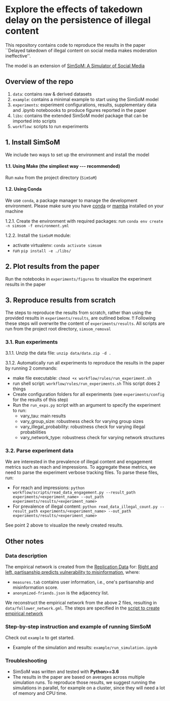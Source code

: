 # Explore the effects of takedown delay on the persistence of illegal content

This repository contains code to reproduce the results in the paper ``Delayed takedown of illegal content on social media makes moderation ineffective''.

The model is an extension of [SimSoM: A <ins>Sim</ins>ulator of <ins>So</ins>cial <ins>M</ins>edia](https://github.com/osome-iu/SimSoM/)

## Overview of the repo
1. `data`: contains raw & derived datasets
2. `example`: contains a minimal example to start using the SimSoM model
3. `experiments`: experiment configurations, results, supplementary data and .ipynb noteboooks to produce figures reported in the paper
4. `libs`: contains the extended SimSoM model package that can be imported into scripts
5. `workflow`: scripts to run experiments

## 1. Install SimSoM

We include two ways to set up the environment and install the model

#### 1.1. Using Make (the simpliest way --- recommended)

Run `make` from the project directory (`SimSoM`)

#### 1.2. Using Conda

We use `conda`, a package manager to manage the development environment. Please make sure you have [conda](https://conda.io/projects/conda/en/latest/user-guide/install/index.html#regular-installation) or [mamba](https://mamba.readthedocs.io/en/latest/installation.html#) installed on your machine

1.2.1. Create the environment with required packages: run `conda env create -n simsom -f environment.yml`

1.2.2. Install the `SimSoM` module: 
- activate virtualenv: `conda activate simsom`
- run `pip install -e ./libs/`

## 2. Plot results from the paper
Run the notebooks in `experiments/figures` to visualize the experiment results in the paper 

## 3. Reproduce results from scratch

The steps to reproduce the results from scratch, rather than using the provided results in `experiments/results`, are outlined below. 
!! Following these steps will overwrite the content of `experiments/results`.
All scripts are run from the project root directory, `simsom_removal`

### 3.1. Run experiments 
3.1.1. Unzip the data file: `unzip data/data.zip -d .`

3.1.2. Automatically run all experiments to reproduce the results in the paper by running 2 commands:
- make file executable: `chmod +x workflow/rules/run_experiment.sh` 
- run shell script: `workflow/rules/run_experiments.sh`
This script does 2 things 
- Create configuration folders for all experiments (see `experiments/config` for the results of this step)
- Run the `run_exps.py` script with an argument to specify the experiment to run: 
  - vary_tau: main results
  - vary_group_size: robustness check for varying group sizes
  - vary_illegal_probability: robustness check for varying illegal probabilities
  - vary_network_type: robustness check for varying network structures

### 3.2. Parse experiment data 
We are interested in the prevalence of illegal content and engagement metrics such as reach and impressions. To aggregate these metrics, we need to parse the experiment verbose tracking files. 
To parse these files, run:
- For reach and impressions: `python workflow/scripts/read_data_engagement.py --result_path experiments/<experiment_name> --out_path experiments/results/<experiment_name>` 
- For prevalence of illegal content: `python read_data_illegal_count.py --result_path experiments/<experiment_name> --out_path experiments/results/<experiment_name>`

See point 2 above to visualize the newly created results.


## Other notes

### Data description

The empirical network is created from the [Replication Data](https://doi.org/10.7910/DVN/6CZHH5) for: [Right and left, partisanship predicts vulnerability to misinformation](https://doi.org/10.37016/mr-2020-55),
where: 
- `measures.tab` contains user information, i.e., one's partisanship and misinformation score. 
- `anonymized-friends.json` is the adjacency list. 

We reconstruct the empirical network from the above 2 files, resulting in `data/follower_network.gml`. The steps are specified in the [script to create empirical network]([workflow/scripts/make_network.py)

### Step-by-step instruction and example of running SimSoM

Check out `example` to get started. 
- Example of the simulation and results: `example/run_simulation.ipynb`

### Troubleshooting


- SimSoM was written and tested with **Python>=3.6**
- The results in the paper are based on averages across multiple simulation runs. To reproduce those results, we suggest running the simulations in parallel, for example on a cluster, since they will need a lot of memory and CPU time.
